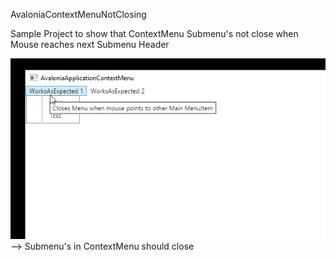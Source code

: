 AvaloniaContextMenuNotClosing 

Sample Project to show that ContextMenu Submenu's not close when Mouse reaches next Submenu Header

![alt text](ContextMenu.gif "ContextMenu.gif")
--> Submenu's in ContextMenu should close
